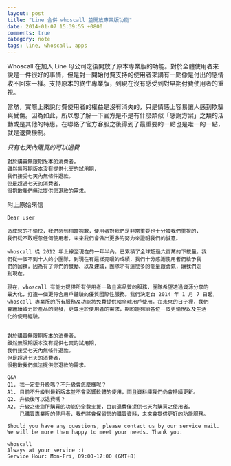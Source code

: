 ```yaml
---
layout: post
title: "Line 合併 whoscall 並開放專業版功能"
date: 2014-01-07 15:39:55 +0800
comments: true
category: note
tags: line, whoscall, apps
---
```


Whoscall 在加入 Line 母公司之後開放了原本專業版的功能。對於全體使用者來說是一件很好的事情，但是對一開始付費支持的使用者來講有一點像是付出的感情收不回來一樣。支持原本的終生專業版，到現在沒有感受到對早期付費使用者的重視。

當然，實際上來說付費使用者的權益是沒有消失的，只是情感上容易讓人感到欺騙與受傷。因為如此，所以想了解一下官方是不是有什麼類似「感謝方案」之類的活動或是其他的特惠。在聯絡了官方客服之後得到了最重要的一點也是唯一的一點，就是退費機制。

*只有七天內購買的可以退費*


    對於購買無限期版本的消費者，
    雖然無限期版本沒有提供七天的試用期，
    我們接受七天內無條件退款。
    但是超過七天的消費者，
    很抱歉我們無法提供您退款的需求。

<!--more-->

附上原始來信

    Dear user
    
    造成您的不愉快，我們感到相當抱歉，使用者對我們是非常重要也十分被我們重視的，
    我們從不敢輕忽任何使用者，未來我們會做出更多的努力來證明我們的誠意。
    
    whoscall 從 2012 年上線至現在的一年半內，已累積了全球超過六百萬的下載量。我
    們從一個不到十人的小團隊，到現在有這樣亮眼的成績，我們十分感謝使用者們給予我
    們的回饋，因為有了你們的鼓勵、以及建議，團隊才有這麼多的能量跟勇氣，讓我們走
    到現在。
    
    現在，whoscall 有能力提供所有使用者一致且高品質的服務，團隊希望透過資源分享的
    最大化，打造一個更符合用戶體驗的優質國際性服務。我們決定自 2014 年 1 月 7 日起，
    whoscall 專業版的所有服務及功能將免費提供給全球用戶使用。在未來的日子裡，我們
    會繼續致力於產品的開發，更專注於使用者的需求，期盼能夠給各位一個更愉悅以及生活
    化的使用經驗。
    
    
    對於購買無限期版本的消費者，
    雖然無限期版本沒有提供七天的試用期，
    我們接受七天內無條件退款。
    但是超過七天的消費者，
    很抱歉我們無法提供您退款的需求。
    
    Q&A 
    Q1. 我一定要升級嗎？不升級會怎麼樣呢？                                           
    A1. 目前不升級到最新版本並不會影響軟體的使用，而且資料庫我們仍會持續更新。
    Q2. 升級後可以退費嗎？                                                                       
    A2. 升級之後您所購買的功能仍全數支援，目前退費僅提供七天內購買之使用者。
        已購買專業版的使用者，我們將會保留您的購買資料，未來會提供更好的功能服務。
    
    Should you have any questions, please contact us by our service mail.
    We will be more than happy to meet your needs. Thank you.
    
    whoscall 
    Always at your service :)
    Service Hour: Mon-Fri, 09:00-17:00 (GMT+8)  



